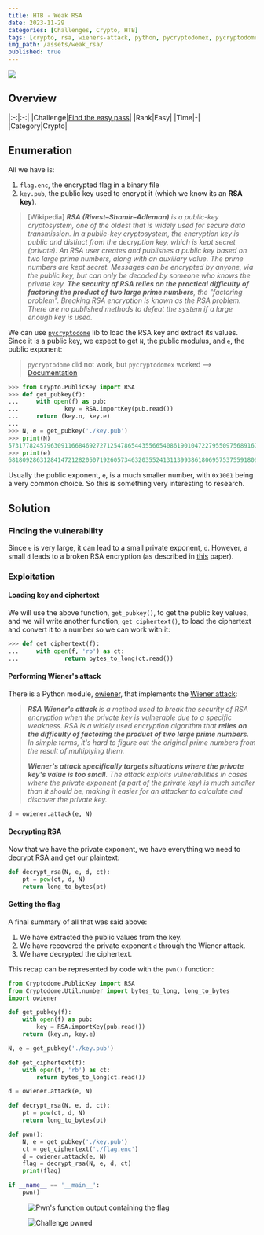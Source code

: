 ```yaml
---
title: HTB - Weak RSA
date: 2023-11-29
categories: [Challenges, Crypto, HTB]
tags: [crypto, rsa, wieners-attack, python, pycryptodomex, pycryptodome, owiener]
img_path: /assets/weak_rsa/
published: true
---
```


![](chall_banner.png)

## Overview

|:-:|:-:|
|Challenge|[Find the easy pass](https://app.hackthebox.com/challenges/6)|
|Rank|Easy|
|Time|-|
|Category|Crypto|


## Enumeration

All we have is:
1. `flag.enc`, the encrypted flag in a binary file
2. `key.pub`, the public key used to encrypt it (which we know its an **RSA key**).

> [Wikipedia] _**RSA (Rivest–Shamir–Adleman)** is a public-key cryptosystem, one of the oldest that is widely used for secure data transmission. In a public-key cryptosystem, the encryption key is public and distinct from the decryption key, which is kept secret (private). An RSA user creates and publishes a public key based on two large prime numbers, along with an auxiliary value. The prime numbers are kept secret. Messages can be encrypted by anyone, via the public key, but can only be decoded by someone who knows the private key. **The security of RSA relies on the practical difficulty of factoring the product of two large prime numbers**, the "factoring problem". Breaking RSA encryption is known as the RSA problem. There are no published methods to defeat the system if a large enough key is used._

We can use [`pycryptodome`](https://pycryptodome.readthedocs.io/en/latest/) lib to load the RSA key and extract its values. Since it is a public key, we expect to get `N`, the public modulus, and `e`, the public exponent:

> `pycryptodome` did not work, but `pycryptodomex` worked --> [Documentation](https://pycryptodome.readthedocs.io/en/latest/src/installation.html)

```python
>>> from Crypto.PublicKey import RSA
>>> def get_pubkey(f):
...     with open(f) as pub:
...             key = RSA.importKey(pub.read())
...     return (key.n, key.e)
...
>>> N, e = get_pubkey('./key.pub')
>>> print(N)
573177824579630911668469272712547865443556654086190104722795509756891670023259031275433509121481030331598569379383505928315495462888788593695945321417676298471525243254143375622365552296949413920679290535717172319562064308937342567483690486592868352763021360051776130919666984258847567032959931761686072492923
>>> print(e)
68180928631284147212820507192605734632035524131139938618069575375591806315288775310503696874509130847529572462608728019290710149661300246138036579342079580434777344111245495187927881132138357958744974243365962204835089753987667395511682829391276714359582055290140617797814443530797154040685978229936907206605
```

Usually the public exponent, `e`, is a much smaller number, with `0x1001` being a very common choice. So this is something very interesting to research.

## Solution

### Finding the vulnerability

Since `e` is very large, it can lead to a small private exponent, `d`. However, a small `d` leads to a broken RSA encryption (as described in [this](https://crypto.stanford.edu/~dabo/pubs/papers/RSA-survey.pdf) paper).

### Exploitation

#### Loading key and ciphertext

We will use the above function, `get_pubkey()`, to get the public key values, and we will write another function, `get_ciphertext()`, to load the ciphertext and convert it to a number so we can work with it:

```python
>>> def get_ciphertext(f):
...     with open(f, 'rb') as ct:
...             return bytes_to_long(ct.read())
```

#### Performing Wiener's attack

There is a Python module, [owiener](https://github.com/orisano/owiener), that implements the [Wiener attack](https://sagi.io/crypto-classics-wieners-rsa-attack/):

> _**RSA Wiener's attack** is a method used to break the security of RSA encryption when the private key is vulnerable due to a specific weakness. RSA is a widely used encryption algorithm that **relies on the difficulty of factoring the product of two large prime numbers**. In simple terms, it's hard to figure out the original prime numbers from the result of multiplying them._
>
> _**Wiener's attack specifically targets situations where the private key's value is too small**. The attack exploits vulnerabilities in cases where the private exponent (a part of the private key) is much smaller than it should be, making it easier for an attacker to calculate and discover the private key._

```python
d = owiener.attack(e, N)
```

#### Decrypting RSA

Now that we have the private exponent, we have everything we need to decrypt RSA and get our plaintext:

```python
def decrypt_rsa(N, e, d, ct):
	pt = pow(ct, d, N)
	return long_to_bytes(pt)
```

#### Getting the flag

A final summary of all that was said above:
1. We have extracted the public values from the key.
2. We have recovered the private exponent `d` through the Wiener attack.
3. We have decrypted the ciphertext.

This recap can be represented by code with the `pwn()` function:

```python
from Cryptodome.PublicKey import RSA
from Cryptodome.Util.number import bytes_to_long, long_to_bytes
import owiener

def get_pubkey(f):
	with open(f) as pub:
		key = RSA.importKey(pub.read())
	return (key.n, key.e)

N, e = get_pubkey('./key.pub')

def get_ciphertext(f):
	with open(f, 'rb') as ct:
		return bytes_to_long(ct.read())

d = owiener.attack(e, N)

def decrypt_rsa(N, e, d, ct):
	pt = pow(ct, d, N)
	return long_to_bytes(pt)

def pwn():
	N, e = get_pubkey('./key.pub')
	ct = get_ciphertext('./flag.enc')
	d = owiener.attack(e, N)
	flag = decrypt_rsa(N, e, d, ct)
	print(flag)

if __name__ == '__main__':
	pwn()
```

<figure>
    <img src="output_flag.png"
    alt="Pwn's function output containing the flag" >
</figure>

<figure>
    <img src="chall_pwned.png"
    alt="Challenge pwned" >
</figure>
